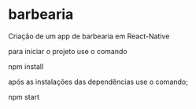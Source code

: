 # barbearia
Criação de um app de barbearia em React-Native 

para iniciar o projeto use o comando 

npm install

após as instalações das dependências use o comando;

npm start
